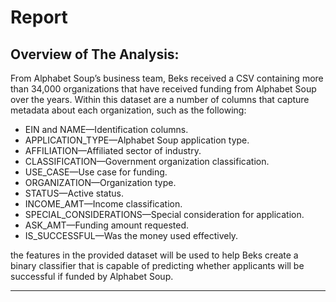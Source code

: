 # Report

## Overview of The Analysis:

From Alphabet Soup’s business team, Beks received a CSV containing more than 34,000 organizations that have received funding from Alphabet Soup over the years. Within this dataset are a number of columns that capture metadata about each organization, such as the following:

- EIN and NAME—Identification columns.
- APPLICATION_TYPE—Alphabet Soup application type.
- AFFILIATION—Affiliated sector of industry.
- CLASSIFICATION—Government organization classification.
- USE_CASE—Use case for funding.
- ORGANIZATION—Organization type.
- STATUS—Active status.
- INCOME_AMT—Income classification.
- SPECIAL_CONSIDERATIONS—Special consideration for application.
- ASK_AMT—Funding amount requested.
- IS_SUCCESSFUL—Was the money used effectively.

the features in the provided dataset will be used to help Beks create a binary classifier that is capable of predicting whether applicants will be successful if funded by Alphabet Soup.

---
